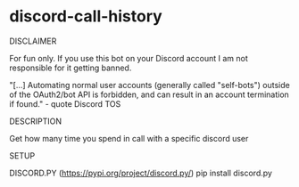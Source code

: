 # discord-call-history

DISCLAIMER 

For fun only. If you use this bot on your Discord account I am not responsible for it getting banned.

"[...] Automating normal user accounts (generally called "self-bots") outside of the OAuth2/bot API is forbidden, and can result in an account termination if found." - quote Discord TOS

DESCRIPTION

Get how many time you spend in call with a specific discord user

SETUP

DISCORD.PY (https://pypi.org/project/discord.py/) pip install discord.py
